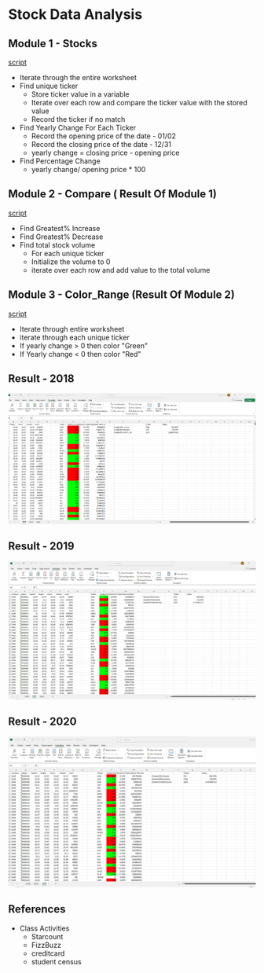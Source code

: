 # Stock Data Analysis

## Module 1 - Stocks

[script](module1-stock.bas)

 * Iterate through the entire worksheet
 * Find unique ticker
     * Store ticker value in a variable 
     * Iterate over each row and compare the ticker value with the stored value
     * Record the ticker if no match
 * Find Yearly Change For Each Ticker
     * Record the opening price of the date - 01/02
     * Record the closing price of the date - 12/31
     * yearly change = closing price - opening price
 * Find Percentage Change
     * yearly change/ opening price * 100
            
 ## Module 2 - Compare ( Result Of Module 1)

 [script](module2-compare.bas)

 * Find Greatest% Increase
 * Find Greatest% Decrease
 * Find total stock volume
      * For each unique ticker
      * Initialize the volume to 0
      * iterate over each row and add value to the total volume
         
## Module 3 - Color_Range (Result Of Module 2)

[script](module3-color_range)

 * Iterate through entire worksheet
 * iterate through each unique ticker
 * If yearly change > 0 then color "Green"
 * If Yearly change < 0 then color "Red"

## Result - 2018 

  ![2018 results](2018-screenshot.png)

## Result - 2019

  ![2019 results](2019-screenshot.png)
      
## Result - 2020

  ![2020 results](2020-screenshot.png)
     
## References

  * Class Activities
      * Starcount
      * FizzBuzz
      * creditcard
      * student census
        
        
